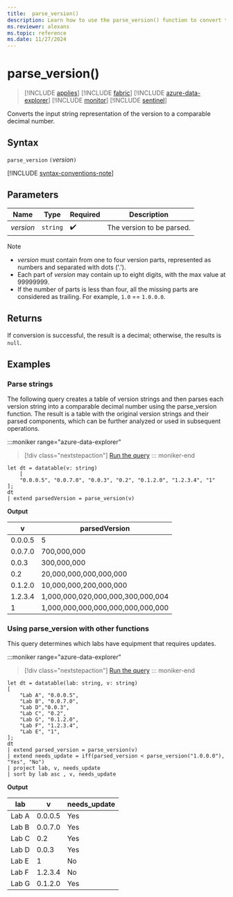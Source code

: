 ```yaml
---
title:  parse_version()
description: Learn how to use the parse_version() function to convert the input string representation of the version to a comparable decimal number,
ms.reviewer: alexans
ms.topic: reference
ms.date: 11/27/2024
---
```

# parse_version()

> [!INCLUDE [applies](../includes/applies-to-version/applies.md)] [!INCLUDE [fabric](../includes/applies-to-version/fabric.md)] [!INCLUDE [azure-data-explorer](../includes/applies-to-version/azure-data-explorer.md)] [!INCLUDE [monitor](../includes/applies-to-version/monitor.md)] [!INCLUDE [sentinel](../includes/applies-to-version/sentinel.md)]

Converts the input string representation of the version to a comparable decimal number.

## Syntax

`parse_version` `(`*version*`)`

[!INCLUDE [syntax-conventions-note](../includes/syntax-conventions-note.md)]

## Parameters

| Name | Type | Required | Description |
|--|--|--|--|
| *version* | `string` |  :heavy_check_mark: | The version to be parsed.|

> [!NOTE]
>
> * *version* must contain from one to four version parts, represented as numbers and separated with dots ('.').
> * Each part of *version* may contain up to eight digits, with the max value at 99999999.
> * If the number of parts is less than four, all the missing parts are considered as trailing. For example, `1.0` == `1.0.0.0`.

## Returns

If conversion is successful, the result is a decimal; otherwise, the results is `null`.

## Examples

### Parse strings

The following query creates a table of version strings and then parses each version string into a comparable decimal number using the parse_version function. The result is a table with the original version strings and their parsed components, which can be further analyzed or used in subsequent operations.

:::moniker range="azure-data-explorer"
> [!div class="nextstepaction"]
> <a href="https://dataexplorer.azure.com/clusters/help/databases/Samples?query=H4sIAAAAAAAAA8tJLVFIKVGwVUhJLAHCpJxUjTIrheKSosy8dE0uBSCIBpNKBnogaKqkA2Ga6xnAmMYQhhGEMtQzgkiBGMZ6JmCmElesNVdKCVeNQmpFSWpeikJBYlFxakpYalFxZn4e0HYwP74Mwtco0wQA%2F7qnM5cAAAA%3D" target="_blank">Run the query</a>
::: moniker-end

```kusto
let dt = datatable(v: string)
    [
    "0.0.0.5", "0.0.7.0", "0.0.3", "0.2", "0.1.2.0", "1.2.3.4", "1"
];
dt
| extend parsedVersion = parse_version(v)
```

**Output**

| v | parsedVersion |
|---|---|
| 0.0.0.5 | 5 |
| 0.0.7.0 | 700,000,000 |
| 0.0.3 | 300,000,000 |
| 0.2 | 20,000,000,000,000,000 |
| 0.1.2.0 | 10,000,000,200,000,000 |
| 1.2.3.4 | 1,000,000,020,000,000,300,000,004 |
| 1 | 1,000,000,000,000,000,000,000,000 |

### Using parse_version with other functions

This query determines which labs have equipment that requires updates.

:::moniker range="azure-data-explorer"
> [!div class="nextstepaction"]
> <a href="https://dataexplorer.azure.com/clusters/help/databases/Samples?query=H4sIAAAAAAAAA2WQTQvCMAyG7%2FsVoacNytBNEfw4%2BH0R7yIyujXKZGyjrUPBH286GZuzOTR98iZNkqEBaWABUhiyOEM3E%2FEUtFFpfuNQNa7nnB2gww4ihiXjwAa%2BtTHjLV81fOIPunzDeI3DLlx%2FxQFdLdx%2F4dAPfivsLLc09Eddvq05kcvMkcZ5Az4N5hJKoTTKqEKl0yKn%2BWrQvN3Ka6U5otTRo6QNIAnT69XtZc972dRIPTzz6PMTatvDsWC2ZqmKOyYGaIm0PP5TnMK6UAbilw2D0An8aT4NEEn1kAEAAA%3D%3D" target="_blank">Run the query</a>
::: moniker-end

```kusto
let dt = datatable(lab: string, v: string)
[
    "Lab A", "0.0.0.5",
    "Lab B", "0.0.7.0",
    "Lab D","0.0.3",
    "Lab C", "0.2", 
    "Lab G", "0.1.2.0",
    "Lab F", "1.2.3.4",
    "Lab E", "1",
];
dt
| extend parsed_version = parse_version(v)
| extend needs_update = iff(parsed_version < parse_version("1.0.0.0"), "Yes", "No")
| project lab, v, needs_update
| sort by lab asc , v, needs_update
```

**Output**

| lab | v | needs_update |
|---|---|---|
| Lab A | 0.0.0.5 | Yes |
| Lab B | 0.0.7.0 | Yes |
| Lab C | 0.2 | Yes |
| Lab D | 0.0.3 | Yes |
| Lab E | 1 |No |
| Lab F | 1.2.3.4 |No |
| Lab G | 0.1.2.0 | Yes |
